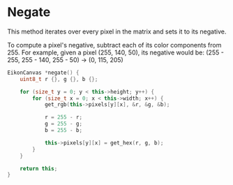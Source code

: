 # Negate

This method iterates over every pixel in the matrix and sets it to its negative. 

To compute a pixel's negative, subtract each of its color components from 255. For example, given a pixel (255, 140, 50), its negative would be: (255 - 255, 255 - 140, 255 - 50) -> (0, 115, 205)

```cpp
EikonCanvas *negate() {
    uint8_t r {}, g {}, b {};

    for (size_t y = 0; y < this->height; y++) {
        for (size_t x = 0; x < this->width; x++) {
            get_rgb(this->pixels[y][x], &r, &g, &b);

            r = 255 - r;
            g = 255 - g;
            b = 255 - b;

            this->pixels[y][x] = get_hex(r, g, b);
        }
    }

    return this;
}
```
